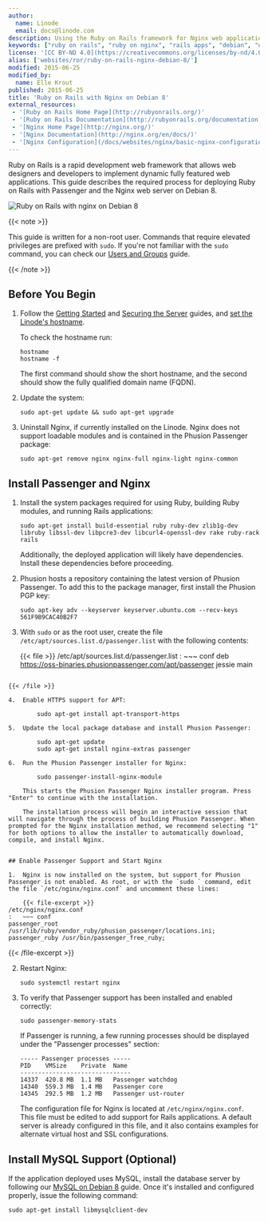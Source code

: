 ```yaml
---
author:
  name: Linode
  email: docs@linode.com
description: Using the Ruby on Rails framework for Nginx web applications on Debian 8
keywords: ["ruby on rails", "ruby on nginx", "rails apps", "debian", "debian 8", " ruby", " nginx"]
license: '[CC BY-ND 4.0](https://creativecommons.org/licenses/by-nd/4.0)'
alias: ['websites/ror/ruby-on-rails-nginx-debian-8/']
modified: 2015-06-25
modified_by:
  name: Elle Krout
published: 2015-06-25
title: 'Ruby on Rails with Nginx on Debian 8'
external_resources:
 - '[Ruby on Rails Home Page](http://rubyonrails.org/)'
 - '[Ruby on Rails Documentation](http://rubyonrails.org/documentation)'
 - '[Nginx Home Page](http://nginx.org/)'
 - '[Nginx Documentation](http://nginx.org/en/docs/)'
 - '[Nginx Configuration](/docs/websites/nginx/basic-nginx-configuration)'
---
```


Ruby on Rails is a rapid development web framework that allows web designers and developers to implement dynamic fully featured web applications. This guide describes the required process for deploying Ruby on Rails with Passenger and the Nginx web server on Debian 8.

![Ruby on Rails with nginx on Debian 8](/docs/assets/ruby_on_rails_with_nginx_debian_8_smg.png "Ruby on Rails with nginx on Debian 8")

{{< note >}}

This guide is written for a non-root user. Commands that require elevated privileges are prefixed with `sudo`. If you're not familiar with the `sudo` command, you can check our [Users and Groups](/docs/tools-reference/linux-users-and-groups) guide.

{{< /note >}}

## Before You Begin

1.  Follow the [Getting Started](/docs/getting-started) and [Securing the Server](/docs/security/securing-your-server) guides, and [set the Linode's hostname](/docs/getting-started#setting-the-hostname).

    To check the hostname run:

        hostname
        hostname -f

    The first command should show the short hostname, and the second should show the fully qualified domain name (FQDN).

2.  Update the system:

        sudo apt-get update && sudo apt-get upgrade

3.  Uninstall Nginx, if currently installed on the Linode. Nginx does not support loadable modules and is contained in the Phusion Passenger package:

        sudo apt-get remove nginx nginx-full nginx-light nginx-common


## Install Passenger and Nginx

1.  Install the system packages required for using Ruby, building Ruby modules, and running Rails applications:

        sudo apt-get install build-essential ruby ruby-dev zlib1g-dev libruby libssl-dev libpcre3-dev libcurl4-openssl-dev rake ruby-rack rails

    Additionally, the deployed application will likely have dependencies. Install these dependencies before proceeding.

2.  Phusion hosts a repository containing the latest version of Phusion Passenger. To add this to the package manager, first install the Phusion PGP key:

        sudo apt-key adv --keyserver keyserver.ubuntu.com --recv-keys 561F9B9CAC40B2F7

3.  With `sudo` or as the root user, create the file `/etc/apt/sources.list.d/passenger.list` with the following contents:

    {{< file >}}
/etc/apt/sources.list.d/passenger.list
:   ~~~ conf
deb https://oss-binaries.phusionpassenger.com/apt/passenger jessie main
~~~

{{< /file >}}

4.  Enable HTTPS support for APT:

        sudo apt-get install apt-transport-https

5.  Update the local package database and install Phusion Passenger:

        sudo apt-get update
        sudo apt-get install nginx-extras passenger

6.  Run the Phusion Passenger installer for Nginx:

        sudo passenger-install-nginx-module

    This starts the Phusion Passenger Nginx installer program. Press "Enter" to continue with the installation.

    The installation process will begin an interactive session that will navigate through the process of building Phusion Passenger. When prompted for the Nginx installation method, we recommend selecting "1" for both options to allow the installer to automatically download, compile, and install Nginx.


## Enable Passenger Support and Start Nginx

1.  Nginx is now installed on the system, but support for Phusion Passenger is not enabled. As root, or with the `sudo ` command, edit the file `/etc/nginx/nginx.conf` and uncomment these lines:

    {{< file-excerpt >}}
/etc/nginx/nginx.conf
:   ~~~ conf
passenger_root /usr/lib/ruby/vendor_ruby/phusion_passenger/locations.ini;
passenger_ruby /usr/bin/passenger_free_ruby;
~~~

{{< /file-excerpt >}}

2.  Restart Nginx:

        sudo systemctl restart nginx

3.  To verify that Passenger support has been installed and enabled correctly:

        sudo passenger-memory-stats

    If Passenger is running, a few running processes should be displayed under the "Passenger processes" section:

        ----- Passenger processes -----
        PID    VMSize    Private  Name
        -------------------------------
        14337  420.8 MB  1.1 MB   Passenger watchdog
        14340  559.3 MB  1.4 MB   Passenger core
        14345  292.5 MB  1.2 MB   Passenger ust-router

    The configuration file for Nginx is located at `/etc/nginx/nginx.conf`. This file must be edited to add support for Rails applications. A default server is already configured in this file, and it also contains examples for alternate virtual host and SSL configurations.


## Install MySQL Support (Optional)

If the application deployed uses MySQL, install the database server by following our [MySQL on Debian 8](/docs/databases/mysql/mysql-relational-databases-debian-8) guide. Once it's installed and configured properly, issue the following command:

    sudo apt-get install libmysqlclient-dev
